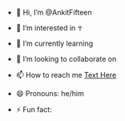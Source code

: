 - 👋 Hi, I’m @AnkitFifteen
- 👀 I’m interested in ☥
- 🌱 I’m currently learning 
- 💞️ I’m looking to collaborate on 
- 📫 How to reach me [Text Here](http://quicktext.chatango.com/)

- 😄 Pronouns: he/him
- ⚡ Fun fact: 

<!---
AnkitFifteen/AnkitFifteen is a ✨ special ✨ repository because its `README.md` (this file) appears on your GitHub profile.
You can click the Preview link to take a look at your changes.
--->
